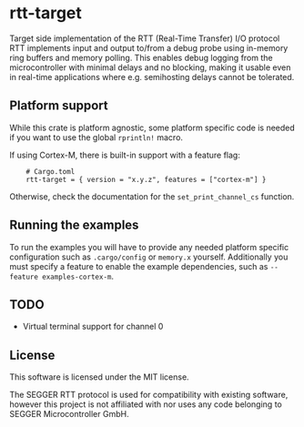 # rtt-target

Target side implementation of the RTT (Real-Time Transfer) I/O protocol RTT implements input and output to/from a debug probe using in-memory ring buffers and memory polling. This enables debug logging from the microcontroller with minimal delays and no blocking, making it usable even in real-time applications where e.g. semihosting delays cannot be tolerated.

## Platform support

While this crate is platform agnostic, some platform specific code is needed if you want to use the global `rprintln!` macro.

If using Cortex-M, there is built-in support with a feature flag:

```
    # Cargo.toml
    rtt-target = { version = "x.y.z", features = ["cortex-m"] }
```

Otherwise, check the documentation for the `set_print_channel_cs` function.

## Running the examples

To run the examples you will have to provide any needed platform specific configuration such as `.cargo/config` or `memory.x` yourself. Additionally you must specify a feature to enable the example dependencies, such as `--feature examples-cortex-m`.

## TODO

- Virtual terminal support for channel 0

## License

This software is licensed under the MIT license.

The SEGGER RTT protocol is used for compatibility with existing software, however this project is not affiliated with nor uses any code belonging to SEGGER Microcontroller GmbH.
